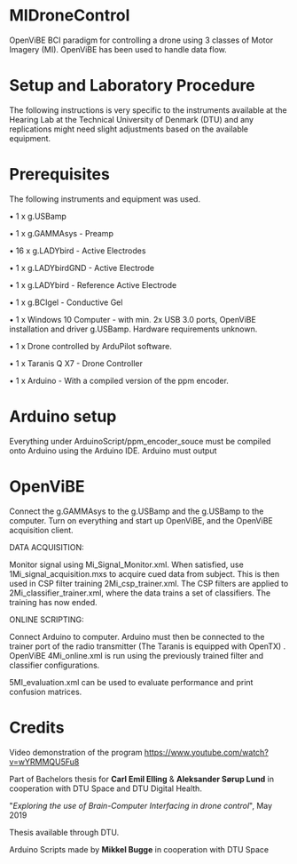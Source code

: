 # MIDroneControl
OpenViBE BCI paradigm for controlling a drone using 3 classes of Motor Imagery (MI). OpenViBE has been used to handle data flow. 

# Setup and Laboratory Procedure
The following instructions is very specific to the instruments available at the
Hearing Lab at the Technical University of Denmark (DTU) and any replications might need slight adjustments based
on the available equipment.
# Prerequisites
The following instruments and equipment was used.

• 1 x g.USBamp

• 1 x g.GAMMAsys - Preamp

• 16 x g.LADYbird - Active Electrodes

• 1 x g.LADYbirdGND - Active Electrode

• 1 x g.LADYbird - Reference Active Electrode

• 1 x g.BCIgel - Conductive Gel

• 1 x Windows 10 Computer - with min. 2x USB 3.0 ports, OpenViBE installation and driver g.USBamp. Hardware requirements unknown.

• 1 x Drone controlled by ArduPilot software.              

• 1 x Taranis Q X7 - Drone Controller

• 1 x Arduino - With a compiled version of the ppm encoder.

# Arduino setup
Everything under ArduinoScript/ppm_encoder_souce must be compiled onto Arduino using the Arduino IDE.
Arduino must output 

# OpenViBE
Connect the g.GAMMAsys to the g.USBamp and the 
g.USBamp to the computer. Turn on everything and start up OpenViBE, and
the OpenViBE acquisition client.

DATA ACQUISITION:

Monitor signal using Mi_Signal_Monitor.xml. When satisfied, use 1Mi_signal_acquisition.mxs to acquire cued data from subject. This is then used in CSP filter training 2Mi_csp_trainer.xml. The CSP filters are applied to 2Mi_classifier_trainer.xml, where the data trains a set of classifiers. The training has now ended.

ONLINE SCRIPTING:

Connect Arduino to computer. Arduino must then be connected to the trainer port of the radio transmitter (The Taranis is equipped with OpenTX) .
OpenViBE 4Mi_online.xml is run using the previously trained filter and classifier configurations. 

5MI_evaluation.xml can be used to evaluate performance and print confusion matrices.



# Credits

Video demonstration of the program
https://www.youtube.com/watch?v=wYRMMQU5Fu8

Part of Bachelors thesis for <b>Carl Emil Elling</b> & <b>Aleksander Sørup Lund</b> in cooperation with DTU Space and DTU Digital Health.

"<i>Exploring the use of Brain-Computer Interfacing in drone control</i>", May 2019

Thesis available through DTU.

Arduino Scripts made by <b>Mikkel Bugge</b> in cooperation with DTU Space
